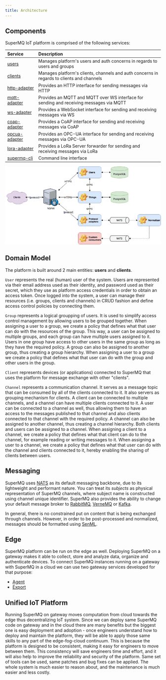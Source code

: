 ```yaml
---
title: Architecture
---
```


## Components

SuperMQ IoT platform is comprised of the following services:

| Service                          | Description                                                                             |
| :------------------------------- | :-------------------------------------------------------------------------------------- |
| [users][users-service]           | Manages platform's users and auth concerns in regards to users and groups               |
| [clients][clients-service]         | Manages platform's clients, channels and auth concerns in regards to clients and channels |
| [http-adapter][http-adapter]     | Provides an HTTP interface for sending messages via HTTP                                |
| [mqtt-adapter][mqtt-adapter]     | Provides an MQTT and MQTT over WS interface for sending and receiving messages via MQTT |
| [ws-adapter][ws-adapter]         | Provides a WebSocket interface for sending and receiving messages via WS                |
| [coap-adapter][coap-adapter]     | Provides a CoAP interface for sending and receiving messages via CoAP                   |
| [opcua-adapter][opcua-adapter]   | Provides an OPC-UA interface for sending and receiving messages via OPC-UA              |
| [lora-adapter][lora-adapter]     | Provides a LoRa Server forwarder for sending and receiving messages via LoRa            |
| [supermq-cli][supermq-cli] | Command line interface                                                                  |

![arch](img/architecture.jpg)

## Domain Model

The platform is built around 2 main entities: **users** and **clients**.

`User` represents the real (human) user of the system. Users are represented via their email address used as their identity, and password used as their secret, which they use as platform access credentials in order to obtain an access token. Once logged into the system, a user can manage their resources (i.e. groups, clients and channels) in CRUD fashion and define access control policies by connecting them.

`Group` represents a logical groupping of users. It is used to simplify access control management by allowing users to be grouped together. When assigning a user to a group, we create a policy that defines what that user can do with the resources of the group. This way, a user can be assigned to multiple groups, and each group can have multiple users assigned to it. Users in one group have access to other users in the same group as long as they have the required policy. A group can also be assigned to another group, thus creating a group hierarchy. When assigning a user to a group we create a policy that defines what that user can do with the group and other users in the group.

`Client` represents devices (or applications) connected to SuperMQ that uses the platform for message exchange with other "clients".

`Channel` represents a communication channel. It serves as a message topic that can be consumed by all of the clients connected to it. It also servers as grouping mechanism for clients. A client can be connected to multiple channels, and a channel can have multiple clients connected to it. A user can be connected to a channel as well, thus allowing them to have an access to the messages published to that channel and also clients connected to that channel with the required policy. A channel can also be assigned to another channel, thus creating a channel hierarchy. Both clients and users can be assigned to a channel. When assigning a client to a channel, we create a policy that defines what that client can do to the channel, for example reading or writing messages to it. When assigning a user to a channel, we create a policy that defines what that user can do with the channel and clients connected to it, hereby enabling the sharing of clients between users.

## Messaging

SuperMQ uses [NATS][nats] as its default messaging backbone, due to its lightweight and performant nature. You can treat its _subjects_ as physical representation of SuperMQ channels, where subject name is constructed using channel unique identifier. SuperMQ also provides the ability to change your default message broker to [RabbitMQ][rabbitmq], [VerneMQ][vernemq] or [Kafka][kafka].

In general, there is no constrained put on content that is being exchanged through channels. However, in order to be post-processed and normalized, messages should be formatted using [SenML][senml].

## Edge

SuperMQ platform can be run on the edge as well. Deploying SuperMQ on a gateway makes it able to collect, store and analyze data, organize and authenticate devices. To connect SuperMQ instances running on a gateway with SuperMQ in a cloud we can use two gateway services developed for that purpose:

- [Agent][agent]
- [Export][export]

## Unified IoT Platform

Running SuperMQ on gateway moves computation from cloud towards the edge thus decentralizing IoT system. Since we can deploy same SuperMQ code on gateway and in the cloud there are many benefits but the biggest one is easy deployment and adoption - once engineers understand how to deploy and maintain the platform, they will be able to apply those same skills to any part of the edge-fog-cloud continuum. This is because the platform is designed to be consistent, making it easy for engineers to move between them. This consistency will save engineers time and effort, and it will also help to improve the reliability and security of the platform. Same set of tools can be used, same patches and bug fixes can be applied. The whole system is much easier to reason about, and the maintenance is much easier and less costly.

[users-service]: https://github.com/absmach/supermq/tree/main/users
[clients-service]: https://github.com/absmach/supermq/tree/main/clients
[http-adapter]: https://github.com/absmach/supermq/tree/main/http
[mqtt-adapter]: https://github.com/absmach/supermq/tree/main/mqtt
[coap-adapter]: https://github.com/absmach/supermq/tree/main/coap
[ws-adapter]: https://github.com/absmach/supermq/tree/main/ws
[opcua-adapter]: https://github.com/absmach/supermq/tree/main/opcua
[lora-adapter]: https://github.com/absmach/supermq/tree/main/lora
[supermq-cli]: https://github.com/absmach/supermq/tree/main/cli
[nats]: https://nats.io/
[rabbitmq]: https://www.rabbitmq.com/
[vernemq]: https://vernemq.com/
[kafka]: https://kafka.apache.org/
[senml]: https://tools.ietf.org/html/draft-ietf-core-senml-08
[agent]: ./edge.md#agent
[export]: ./edge.md#export
